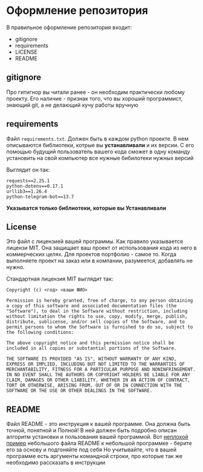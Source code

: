 # Оформление репозитория
В правильное оформление репозитория входит:
- gitignore
- requirements
- LICENSE
- README

## gitignore
Про гитигнор вы читали ранее - он необходим практически любому проекту. Его наличие - признак того, что вы хороший программист, знающий git, а не делающий кучу работы вручную

## requirements
Файл `requirements.txt`. Должен быть в каждом python проекте. В нем описываются библиотеки, котрые вы **устанавливали** и их версии. С его помощью будущий пользователь вашего кода сможет в одну команду установить на свой компьютер все нужные бибилотеки нужных версий

Выглядит он так:
```
requests==2.25.1
python-dotenv==0.17.1
urllib3==1.26.4
python-telegram-bot==13.7
```
**Указыватся только библиотеки, которые вы Устанавливали**

## License
Это файл с лицензией вашей программы. Как правило указывается лицензи MIT. Она защищает ваш проект от использования кода из него в коммерческих целях. Для проектов портфолио - самое то. Когда выполняете проект на заказ или в компании, разумеется, добавлять не нужно.

Стандартная лицензия MIT выглядит так:
```
Copyright (c) <год> <ваши ФИО>

Permission is hereby granted, free of charge, to any person obtaining a copy of this software and associated documentation files (the "Software"), to deal in the Software without restriction, including without limitation the rights to use, copy, modify, merge, publish, distribute, sublicense, and/or sell copies of the Software, and to permit persons to whom the Software is furnished to do so, subject to the following conditions:

The above copyright notice and this permission notice shall be included in all copies or substantial portions of the Software.

THE SOFTWARE IS PROVIDED "AS IS", WITHOUT WARRANTY OF ANY KIND, EXPRESS OR IMPLIED, INCLUDING BUT NOT LIMITED TO THE WARRANTIES OF MERCHANTABILITY, FITNESS FOR A PARTICULAR PURPOSE AND NONINFRINGEMENT. IN NO EVENT SHALL THE AUTHORS OR COPYRIGHT HOLDERS BE LIABLE FOR ANY CLAIM, DAMAGES OR OTHER LIABILITY, WHETHER IN AN ACTION OF CONTRACT, TORT OR OTHERWISE, ARISING FROM, OUT OF OR IN CONNECTION WITH THE SOFTWARE OR THE USE OR OTHER DEALINGS IN THE SOFTWARE.
```

## README
Файл README - это инструкция к вашей программе. Она должна быть точной, понятной и Полной! В ней должен быть подробно описан алгоритм установки и пользования вашей программой.
Вот [неплохой пример](https://github.com/Polus101/resources/blob/master/Encyclopedia/Production_Code/img/github_rep.png) небольшого файла README к небольшой программке - берите его за основу и подгоняйте под себя
Но учитывайте, что в вашей программе есть аргументы командной строки, про которые так же необходимо рассказать в инструкции
